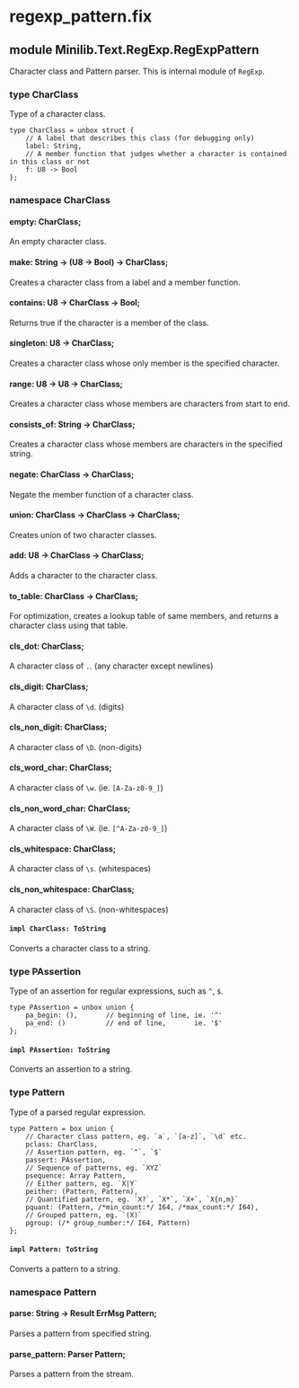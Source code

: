 # regexp_pattern.fix

## module Minilib.Text.RegExp.RegExpPattern

Character class and Pattern parser. This is internal module of `RegExp`.

### type CharClass

Type of a character class.

```
type CharClass = unbox struct {
    // A label that describes this class (for debugging only)
    label: String,
    // A member function that judges whether a character is contained in this class or not
    f: U8 -> Bool
};
```
### namespace CharClass

#### empty: CharClass;

An empty character class.

#### make: String -> (U8 -> Bool) -> CharClass;

Creates a character class from a label and a member function.

#### contains: U8 -> CharClass -> Bool;

Returns true if the character is a member of the class.

#### singleton: U8 -> CharClass;

Creates a character class whose only member is the specified character.

#### range: U8 -> U8 -> CharClass;

Creates a character class whose members are characters from start to end.

#### consists_of: String -> CharClass;

Creates a character class whose members are characters in the specified string.

#### negate: CharClass -> CharClass;

Negate the member function of a character class.

#### union: CharClass -> CharClass -> CharClass;

Creates union of two character classes.

#### add: U8 -> CharClass -> CharClass;

Adds a character to the character class.

#### to_table: CharClass -> CharClass;

For optimization, creates a lookup table of same members, and returns a character class
using that table.

#### cls_dot: CharClass;

A character class of `.`. (any character except newlines)

#### cls_digit: CharClass;

A character class of `\d`. (digits)

#### cls_non_digit: CharClass;

A character class of `\D`. (non-digits)

#### cls_word_char: CharClass;

A character class of `\w`. (ie. `[A-Za-z0-9_]`)

#### cls_non_word_char: CharClass;

A character class of `\W`. (ie. `[^A-Za-z0-9_]`)

#### cls_whitespace: CharClass;

A character class of `\s`. (whitespaces)

#### cls_non_whitespace: CharClass;

A character class of `\S`. (non-whitespaces)

#### `impl CharClass: ToString`

Converts a character class to a string.

### type PAssertion

Type of an assertion for regular expressions, such as `^`, `$`.

```
type PAssertion = unbox union {
    pa_begin: (),       // beginning of line, ie. '^'
    pa_end: ()          // end of line,       ie. '$'
};
```
#### `impl PAssertion: ToString`

Converts an assertion to a string.

### type Pattern

Type of a parsed regular expression.

```
type Pattern = box union {
    // Character class pattern, eg. `a`, `[a-z]`, `\d` etc.
    pclass: CharClass,
    // Assertion pattern, eg. `^`, `$`
    passert: PAssertion,
    // Sequence of patterns, eg. `XYZ`
    psequence: Array Pattern,
    // Either pattern, eg. `X|Y`
    peither: (Pattern, Pattern),
    // Quantified pattern, eg. `X?`, `X*`, `X+`, `X{n,m}`
    pquant: (Pattern, /*min_count:*/ I64, /*max_count:*/ I64),
    // Grouped pattern, eg. `(X)`
    pgroup: (/* group_number:*/ I64, Pattern)
};
```
#### `impl Pattern: ToString`

Converts a pattern to a string.

### namespace Pattern

#### parse: String -> Result ErrMsg Pattern;

Parses a pattern from specified string.

#### parse_pattern: Parser Pattern;

Parses a pattern from the stream.

